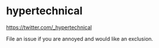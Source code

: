 # hypertechnical

https://twitter.com/_hypertechnical

File an issue if you are annoyed and would like an exclusion.
